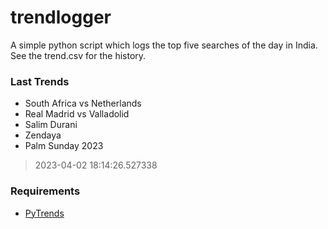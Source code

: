 # trendlogger
A simple python script which logs the top five searches of the day in India.<br>See the trend.csv for the history.<br>

<!-- Last Trends -->
### Last Trends
* South Africa vs Netherlands
* Real Madrid vs Valladolid
* Salim Durani
* Zendaya
* Palm Sunday 2023
> 2023-04-02 18:14:26.527338

<!-- Requirements -->
### Requirements
* [PyTrends](https://github.com/dreyco676/pytrends)
